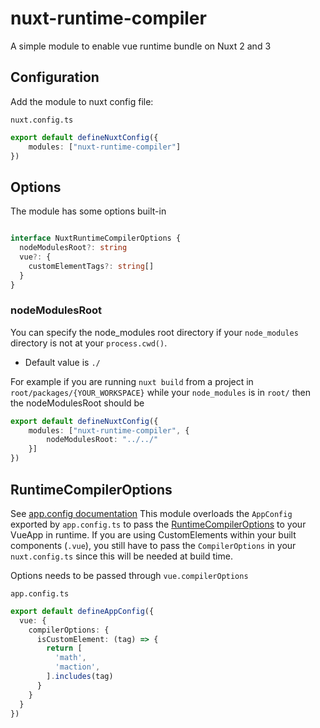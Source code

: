 # nuxt-runtime-compiler

A simple module to enable vue runtime bundle on Nuxt 2 and 3

## Configuration

Add the module to nuxt config file:

`nuxt.config.ts`
```ts
export default defineNuxtConfig({
    modules: ["nuxt-runtime-compiler"]
})
```

## Options 

The module has some options built-in

```ts

interface NuxtRuntimeCompilerOptions {
  nodeModulesRoot?: string
  vue?: {
    customElementTags?: string[]
  }
}

```
### nodeModulesRoot

You can specify the node_modules root directory if your `node_modules` directory is not at your `process.cwd()`.

- Default value is `./`

For example if you are running `nuxt build` from a project in `root/packages/{YOUR_WORKSPACE}` while your `node_modules` is in `root/`
then the nodeModulesRoot should be 
```ts
export default defineNuxtConfig({
    modules: ["nuxt-runtime-compiler", {
        nodeModulesRoot: "../../"
    }]
})
```

## RuntimeCompilerOptions
See [app.config documentation](https://nuxt.com/docs/examples/app/app-config)
This module overloads the `AppConfig` exported by `app.config.ts` to pass the [RuntimeCompilerOptions](https://github.com/vuejs/core/blob/dbe7109c8f6417770129dc92313f05feac0c0edb/packages/runtime-core/src/componentOptions.ts#L213-L218) to your VueApp in runtime.
If you are using CustomElements within your built components (`.vue`), you still have to pass the `CompilerOptions` in your `nuxt.config.ts` since this will be needed at build time.

Options needs to be passed through `vue.compilerOptions`

`app.config.ts`

```ts
export default defineAppConfig({
  vue: {
    compilerOptions: {
      isCustomElement: (tag) => {
        return [
          'math',
          'maction',
        ].includes(tag)
      }
    }
  }
})
```